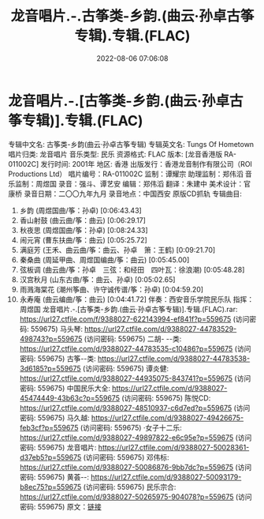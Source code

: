 ﻿---
title: 龙音唱片.-.古筝类-乡韵.(曲云·孙卓古筝专辑).专辑.(FLAC)
date: 2022-08-06 07:06:08
categories: 古典音乐、新世纪、纯音雅乐
tags: 纯音雅乐
---
# 龙音唱片.-.[古筝类-乡韵.(曲云·孙卓古筝专辑)].专辑.(FLAC)

专辑中文名: 古筝类-乡韵(曲云·孙卓古筝专辑)
专辑英文名: Tungs Of Hometown
唱片归类: 龙音唱片
音乐类型: 民乐
资源格式: FLAC
版本: [龙音香港版 RA-011002C]
发行时间: 2001年
地区: 香港
出版发行：香港龙音制作有限公司（ROI Productions Ltd）
唱片编号：RA-011002C
监制：谭耀宗
助理监制：郑伟滔
音乐监制：周煜国
录音：强斗、谭艺安
编辑：郑伟滔
翻译：朱建中
美术设计：官康桥
录音日期：二〇〇九年九月
录音地点：中国西安
原版CD抓轨
专辑曲目:
01. 乡韵 (周煜国曲/筝：孙卓) [0:06:43.43]
02. 香山射鼓 (曲云曲/筝：曲云) [0:06:29.17]
03. 秋夜思 (周煜国曲/筝：孙卓) [0:08:24.33]
04. 闹元宵 (曹东扶曲/筝：曲云) [0:05:25.72]
05. 满庭芳 (王禾、曲云曲/筝：曲云、孙卓　箫：王鹤) [0:09:21.70]
06. 秦桑曲 (周延甲曲、周煜国编曲/筝：曲云) [0:05:45.00]
07. 弦板调 (曲云曲/筝：孙卓　三弦：和经田　四叶瓦：徐浪潮) [0:05:48.28]
08. 汉宫秋月 (山东古曲/筝：曲云、孙卓) [0:05:02.65]
09. 雨溅海棠花 (潮州筝曲、许守诚传谱/筝：孙卓) [0:04:59.20]
10. 永寿庵 (曲云编曲/筝：曲云) [0:04:41.72]
伴奏：西安音乐学院民乐队
指挥：周煜国
龙音唱片.-.[古筝类-乡韵.(曲云·孙卓古筝专辑)].专辑.(FLAC).rar: https://url27.ctfile.com/f/9388027-622143994-ef841f?p=559675
(访问密码: 559675)
马头琴: https://url27.ctfile.com/d/9388027-44783529-498743?p=559675
(访问密码: 559675)
二胡- --类: https://url27.ctfile.com/d/9388027-44783535-c10486?p=559675
(访问密码: 559675)
古筝--类: https://url27.ctfile.com/d/9388027-44783538-3d6185?p=559675
(访问密码: 559675)
谭炎健: https://url27.ctfile.com/d/9388027-44935075-843741?p=559675
(访问密码: 559675)
中国民乐大全: https://url27.ctfile.com/d/9388027-45474449-43b63c?p=559675
(访问密码: 559675)
陈悦CD: https://url27.ctfile.com/d/9388027-48510937-c6d7ed?p=559675
(访问密码: 559675)
马久越: https://url27.ctfile.com/d/9388027-49426675-feb3cf?p=559675
(访问密码: 559675)
·女子十二乐: https://url27.ctfile.com/d/9388027-49897822-e6c95e?p=559675
(访问密码: 559675)
龙音唱片: https://url27.ctfile.com/d/9388027-50028361-d37eb5?p=559675
(访问密码: 559675)
邓伟标: https://url27.ctfile.com/d/9388027-50086876-9bb7dc?p=559675
(访问密码: 559675)
黄荟--: https://url27.ctfile.com/d/9388027-50093179-b8ec75?p=559675
(访问密码: 559675)
民乐宗合: https://url27.ctfile.com/d/9388027-50265975-904078?p=559675
(访问密码: 559675)
原文：[链接](https://blog.sina.com.cn/s/blog_1647c7e7601030yq6.html)